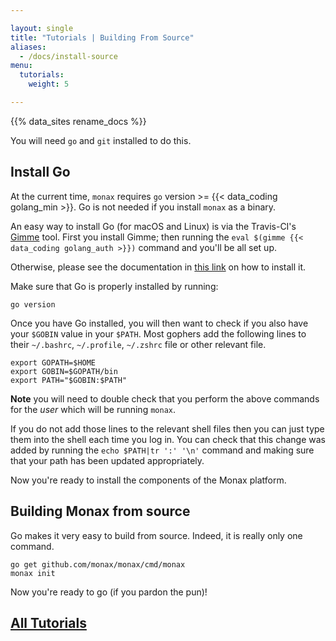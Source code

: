```yaml
---

layout: single
title: "Tutorials | Building From Source"
aliases:
  - /docs/install-source
menu:
  tutorials:
    weight: 5

---
```


<div class="note">
{{% data_sites rename_docs %}}
</div>

You will need `go` and `git` installed to do this.

## Install Go

At the current time, `monax` requires `go` version >= {{< data_coding golang_min >}}. Go is not needed if you install `monax` as a binary.

An easy way to install Go (for macOS and Linux) is via the Travis-CI's [Gimme](https://github.com/travis-ci/gimme) tool. First you install Gimme; then running the `eval $(gimme {{< data_coding golang_auth >}})` command and you'll be all set up.

Otherwise, please see the documentation in [this link](https://golang.org/doc/install) on how to install it.

Make sure that Go is properly installed by running:

```
go version
```

Once you have Go installed, you will then want to check if you also have your `$GOBIN` value in your `$PATH`. Most gophers add the following lines to their `~/.bashrc`, `~/.profile`, `~/.zshrc` file or other relevant file.

```
export GOPATH=$HOME
export GOBIN=$GOPATH/bin
export PATH="$GOBIN:$PATH"
```

**Note** you will need to double check that you perform the above commands for the *user* which will be running `monax`.

If you do not add those lines to the relevant shell files then you can just type them into the shell each time you log in. You can check that this change was added by running the `echo $PATH|tr ':' '\n'` command and making sure that your path has been updated appropriately.

Now you're ready to install the components of the Monax platform.

## Building Monax from source

Go makes it very easy to build from source. Indeed, it is really only one command.

```
go get github.com/monax/monax/cmd/monax
monax init
```

Now you're ready to go (if you pardon the pun)!


## [<i class="fa fa-chevron-circle-left" aria-hidden="true"></i> All Tutorials](/docs/)
